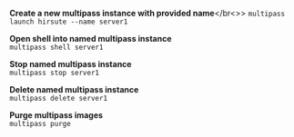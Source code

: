 **Create a new multipass instance with provided name**</br<>>
`multipass launch hirsute --name server1`

**Open shell into named multipass instance**</br>
`multipass shell server1`

**Stop named multipass instance**</br>
`multipass stop server1`

**Delete named multipass instance**</br>
`multipass delete server1`

**Purge multipass images**</br>
`multipass purge`